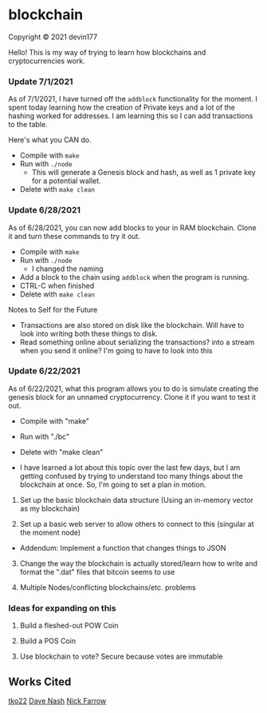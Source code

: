# blockchain
Copyright &copy; 2021 devin177

Hello! This is my way of trying to learn how blockchains and cryptocurrencies work.

### Update 7/1/2021
As of 7/1/2021, I have turned off the `addblock` functionality for the moment. I spent today learning how the creation of Private keys and a lot of the hashing worked for addresses. I am learning this so I can add transactions to the table.

Here's what you CAN do.

- Compile with `make`
- Run with `./node`
  - This will generate a Genesis block and hash, as well as 1 private key for a potential wallet.
- Delete with `make clean`

### Update 6/28/2021
As of 6/28/2021, you can now add blocks to your in RAM blockchain. Clone it and turn these commands to try it out.

- Compile with `make`
- Run with `./node`
  - I changed the naming
- Add a block to the chain using `addblock` when the program is running.
- CTRL-C when finished
- Delete with `make clean`

Notes to Self for the Future
- Transactions are also stored on disk like the blockchain. Will have to look into writing both these things to disk.
- Read something online about serializing the transactions?  into a stream when you send it online? I'm going to have to look into this

### Update 6/22/2021
As of 6/22/2021, what this program allows you to do is simulate creating the genesis block for an unnamed cryptocurrency. Clone it if you want to test it out.

- Compile with "make"
- Run with "./bc"
- Delete with "make clean"

- I have learned a lot about this topic over the last few days, but I am getting confused by trying to understand too many things about the blockchain at once. So, I'm going to set a plan in motion.

1. Set up the basic blockchain data structure (Using an in-memory vector as my blockchain)

2. Set up a basic web server to allow others to connect to this (singular at the moment node)
 - Addendum: Implement a function that changes things to JSON

3. Change the way the blockchain is actually stored/learn how to write and format the ".dat" files that bitcoin seems to use

4. Multiple Nodes/conflicting blockchains/etc. problems

### Ideas for expanding on this

1. Build a fleshed-out POW Coin

2. Build a POS Coin

3. Use blockchain to vote? Secure because votes are immutable

## Works Cited

[tko22](https://github.com/tko22/simple-blockchain)
[Dave Nash](https://davenash.com/2017/10/build-a-blockchain-with-c/)
[Nick Farrow](https://nickfarrow.com/Cryptography-in-Bitcoin-with-C/)
